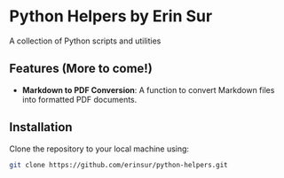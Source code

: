 # Python Helpers by Erin Sur

A collection of Python scripts and utilities 

## Features (More to come!)
- **Markdown to PDF Conversion**: A function to convert Markdown files into formatted PDF documents.

## Installation

Clone the repository to your local machine using:

```bash
git clone https://github.com/erinsur/python-helpers.git
